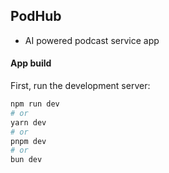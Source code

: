 ## PodHub
- AI powered podcast service app

#### App build

First, run the development server:

```bash
npm run dev
# or
yarn dev
# or
pnpm dev
# or
bun dev
```
